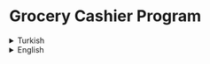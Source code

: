 # Grocery Cashier Program
<details><summary>Turkish</summary>
<p>
<h1>Java 101 - Temel Kavramlar ve Değişkenler - Manav Kasa Programı </h1>
 
 # Görev 
  
  Kullanıcıların manavdan almış oldukları ürünlerin kilogram değerlerine göre toplam tutarını ekrana yazdıran programı yazın.

## Meyveler ve KG Fiyatları

- `Armut :` 2,14 TL 
- `Elma :` 3,67 TL 
- `Domates :` 1,11 TL 
- `Muz :` 0,95 TL 
- `Patlıcan :` 5,00 TL

## Örnek Çıktı

        Armut Kaç Kilo ?    : 0
        Elma Kaç Kilo ?     : 1
        Domates Kaç Kilo ?  : 1
        Muz Kaç Kilo ?      : 2
        Patlıcan Kaç Kilo ? : 3
        Toplam Tutar        : 21.68 TL

</p>

</details>

<details><summary>English</summary>
<p>
<h1>Java 101 - Basic Concepts and Variables - Grocery Cashier Program </h1>

# Task
 Write a program that prints the total amount of the products bought by the users from the grocery store, according to the kilogram values.

## Fruits and KG Prices

- `Pear :` 2.14 TL
- `Apple :` 3.67 TL
- `Tomato :` 1.11 TL
- `Banana:` 0.95 TL
- `Eggplant:` 5.00 TL

## Sample Output

         How Many Kilos of Pear?        : 0
         How Many Kilos of Apples?      : one
         How Many Kilos of Tomatoes?    : one
         How Many Kilos of Banana?      : 2nd
         How Many Kilos of Eggplant?    : 3
         Total Amount                   : 21.68 TL
   
</p>
</details>
 